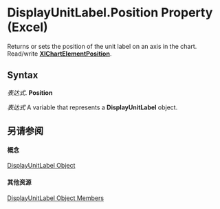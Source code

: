 
# DisplayUnitLabel.Position Property (Excel)

Returns or sets the position of the unit label on an axis in the chart. Read/write  **[XlChartElementPosition](37de7a13-ac72-42e8-7eca-a845b84ff4a0.md)**.


## Syntax

 _表达式_. **Position**

 _表达式_ A variable that represents a **DisplayUnitLabel** object.


## 另请参阅


#### 概念


[DisplayUnitLabel Object](522dea6a-114f-3e0f-f8ae-6c2667c733dd.md)
#### 其他资源


[DisplayUnitLabel Object Members](http://msdn.microsoft.com/library/e436232b-ac1e-0f9f-60d5-527c4b2b50f2%28Office.15%29.aspx)